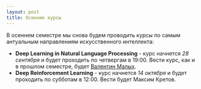 ```yaml
---
layout: post
title: Осенние курсы
---
```


В осеннем семестре мы снова будем проводить курсы по самым антуальным направлениям искусственного интеллекта:

* __Deep Learning in Natural Language Processing__ - курс начнется _28 сентября_ и будет проходить по четвергам в 19:00. Вести курс, как и в прошлом семестре, будет [Валентин Малых](http://val.maly.hk).
* __Deep Reinforcement Learning__ - курс начнется _14 октября_ и будет проходить по субботам в 12:00. Вести будет Максим Кретов.
